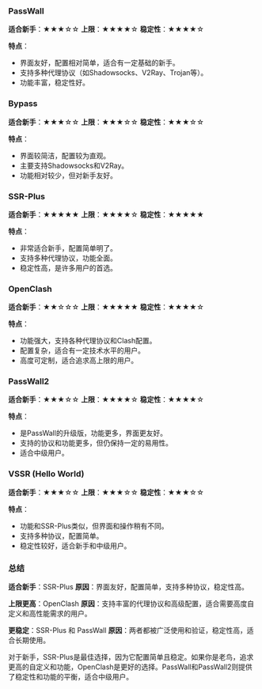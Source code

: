 ### PassWall

**适合新手**：★★★☆☆
**上限**：★★★★☆
**稳定性**：★★★★☆

**特点**：

- 界面友好，配置相对简单，适合有一定基础的新手。
- 支持多种代理协议（如Shadowsocks、V2Ray、Trojan等）。
- 功能丰富，稳定性好。

### Bypass

**适合新手**：★★★☆☆
**上限**：★★★☆☆
**稳定性**：★★★☆☆

**特点**：

- 界面较简洁，配置较为直观。
- 主要支持Shadowsocks和V2Ray。
- 功能相对较少，但对新手友好。

### SSR-Plus

**适合新手**：★★★★★
**上限**：★★★★☆
**稳定性**：★★★★★

**特点**：

- 非常适合新手，配置简单明了。
- 支持多种代理协议，功能全面。
- 稳定性高，是许多用户的首选。

### OpenClash

**适合新手**：★★☆☆☆
**上限**：★★★★★
**稳定性**：★★★★☆

**特点**：

- 功能强大，支持各种代理协议和Clash配置。
- 配置复杂，适合有一定技术水平的用户。
- 高度可定制，适合追求高上限的用户。

### PassWall2

**适合新手**：★★★☆☆
**上限**：★★★★☆
**稳定性**：★★★★☆

**特点**：

- 是PassWall的升级版，功能更多，界面更友好。
- 支持的协议和功能更多，但仍保持一定的易用性。
- 适合中级用户。

### VSSR (Hello World)

**适合新手**：★★★☆☆
**上限**：★★★☆☆
**稳定性**：★★★☆☆

**特点**：

- 功能和SSR-Plus类似，但界面和操作稍有不同。
- 支持多种协议，配置简单。
- 稳定性较好，适合新手和中级用户。

### 总结

**适合新手**：SSR-Plus
**原因**：界面友好，配置简单，支持多种协议，稳定性高。

**上限更高**：OpenClash
**原因**：支持丰富的代理协议和高级配置，适合需要高度自定义和高性能需求的用户。

**更稳定**：SSR-Plus 和 PassWall
**原因**：两者都被广泛使用和验证，稳定性高，适合长期使用。

对于新手，SSR-Plus是最佳选择，因为它配置简单且稳定。如果你是老鸟，追求更高的自定义和功能，OpenClash是更好的选择。PassWall和PassWall2则提供了稳定性和功能的平衡，适合中级用户。